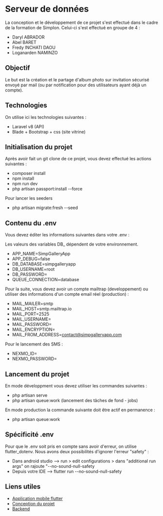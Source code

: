 # Serveur de données

La conception et le développement de ce projet s'est effectué dans le cadre de la formation de Simplon. Celui-ci s'est effectué en groupe de 4 :

- Daryl ABRADOR
- Abel BARET
- Fredy INCHATI DAOU
- Loganarden NAMINZO

## Objectif

Le but est la création et le partage d'album photo sur invitation sécurisé envoyé par mail (ou par notification pour des utilisateurs ayant déjà un compte).

## Technologies

On utilise ici les technologies suivantes :

- Laravel v8 (API)
- Blade + Bootstrap + css (site vitrine)

## Initialisation du projet

Après avoir fait un git clone de ce projet, vous devez effectué les actions suivantes : 

- composer install
- npm install
- npm run dev
- php artisan passport:install --force

Pour lancer les seeders

- php artisan migrate:fresh --seed

## Contenu du .env

Vous devez éditer les informations suivantes dans votre .env :

Les valeurs des variables DB_ dépendent de votre environnement.

- APP_NAME=SimpGalleryApp
- APP_DEBUG=false
- DB_DATABASE=simpgalleryapp
- DB_USERNAME=root
- DB_PASSWORD=
- QUEUE_CONNECTION=database

Pour la suite, vous devez avoir un compte mailtrap (developpement) ou utiliser des informations d'un compte email réel (production) :

- MAIL_MAILER=smtp
- MAIL_HOST=smtp.mailtrap.io
- MAIL_PORT=2525
- MAIL_USERNAME=
- MAIL_PASSWORD=
- MAIL_ENCRYPTION=
- MAIL_FROM_ADDRESS=contact@simpgalleryapp.com

Pour le lancement des SMS :

- NEXMO_ID=
- NEXMO_PASSWORD=

## Lancement du projet 

En mode développment vous devez utiliser les commandes suivantes : 

- php artisan serve
- php artisan queue:work (lancement des tâches de fond - jobs)

En mode production la commande suivante doit être actif en permanence :

- php artisan queue:work

## Spécificité .env

Pour que le .env soit pris en compte sans avoir d'erreur, on utilise flutter_dotenv. Nous avons deux possibilités d'ignorer l'erreur "safety" :

- Dans android studio --> run > edit configurations > dans "additional run args" on rajoute "--no-sound-null-safety
- Depuis votre IDE    --> flutter run --no-sound-null-safety

## Liens utiles

- <a href="https://github.com/Darylabrador/SimpGalleryApp"> Application mobile flutter </a>
- <a href="https://github.com/Darylabrador/SimpGalleryApp/tree/ressource"> Conception du projet </a>
- <a href="https://github.com/Darylabrador/SimpGalleryApp/tree/server"> Backend </a>